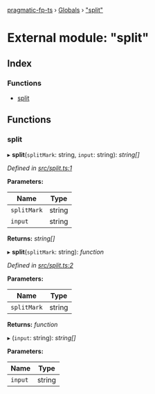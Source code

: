 [pragmatic-fp-ts](../README.md) › [Globals](../globals.md) › ["split"](_split_.md)

# External module: "split"

## Index

### Functions

* [split](_split_.md#split)

## Functions

###  split

▸ **split**(`splitMark`: string, `input`: string): *string[]*

*Defined in [src/split.ts:1](https://github.com/hermann-p/pragmatic-fp-ts/blob/4c86847/src/split.ts#L1)*

**Parameters:**

Name | Type |
------ | ------ |
`splitMark` | string |
`input` | string |

**Returns:** *string[]*

▸ **split**(`splitMark`: string): *function*

*Defined in [src/split.ts:2](https://github.com/hermann-p/pragmatic-fp-ts/blob/4c86847/src/split.ts#L2)*

**Parameters:**

Name | Type |
------ | ------ |
`splitMark` | string |

**Returns:** *function*

▸ (`input`: string): *string[]*

**Parameters:**

Name | Type |
------ | ------ |
`input` | string |
